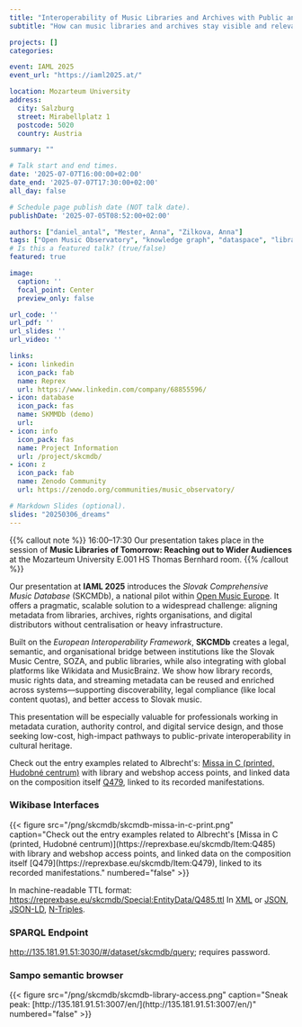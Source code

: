 ```yaml
---
title: "Interoperability of Music Libraries and Archives with Public and Private Music Services"
subtitle: "How can music libraries and archives stay visible and relevant in an era of streaming, recommendation algorithms, and fragmented data infrastructures?"

projects: []
categories:

event: IAML 2025
event_url: "https://iaml2025.at/"

location: Mozarteum University
address:
  city: Salzburg
  street: Mirabellplatz 1
  postcode: 5020
  country: Austria

summary: ""

# Talk start and end times.
date: '2025-07-07T16:00:00+02:00'
date_end: '2025-07-07T17:30:00+02:00'
all_day: false

# Schedule page publish date (NOT talk date).
publishDate: '2025-07-05T08:52:00+02:00'

authors: ["daniel_antal", "Mester, Anna", "Zilkova, Anna"]
tags: ["Open Music Observatory", "knowledge graph", "dataspace", "library", "interoperability", "music"]
# Is this a featured talk? (true/false)
featured: true

image:
  caption: ''
  focal_point: Center
  preview_only: false

url_code: ''
url_pdf: ''
url_slides: ''
url_video: ''

links:
- icon: linkedin
  icon_pack: fab
  name: Reprex
  url: https://www.linkedin.com/company/68855596/
- icon: database
  icon_pack: fas
  name: SKMMDb (demo)
  url: 
- icon: info
  icon_pack: fas
  name: Project Information
  url: /project/skcmdb/
- icon: z
  icon_pack: fab
  name: Zenodo Community
  url: https://zenodo.org/communities/music_observatory/

# Markdown Slides (optional).
slides: "20250306_dreams"
---
```


{{% callout note %}} 
16:00–17:30 Our presentation takes place in the session of 
**Music Libraries of Tomorrow: Reaching out to Wider Audiences** at the 
Mozarteum University E.001 HS Thomas Bernhard room.
{{% /callout %}}



Our presentation at **IAML 2025** introduces the *Slovak Comprehensive Music Database*
(SKCMDb), a national pilot within [Open Music Europe](https://openmuse.eu/). 
It offers a pragmatic, scalable solution to a widespread challenge: aligning 
metadata from libraries, archives, rights organisations, and digital distributors 
without centralisation or heavy infrastructure.

Built on the *European Interoperability Framework*, **SKCMDb** creates a legal, 
semantic, and organisational bridge between institutions like the Slovak Music Centre, 
SOZA, and public libraries, while also integrating with global platforms like 
Wikidata and MusicBrainz. We show how library records, music rights data, and 
streaming metadata can be reused and enriched across systems—supporting 
discoverability, legal compliance (like local content quotas), and better 
access to Slovak music.

This presentation will be especially valuable for professionals working in 
metadata curation, authority control, and digital service design, and those 
seeking low-cost, high-impact pathways to public-private interoperability 
in cultural heritage.

Check out the entry examples related to Albrecht's: [Missa in C (printed, Hudobné centrum)](https://reprexbase.eu/skcmdb/Item:Q485) with library and webshop access points, and linked data on the composition itself [Q479](https://reprexbase.eu/skcmdb/Item:Q479), linked to its recorded manifestations. 

### Wikibase Interfaces
<td style="text-align: center;">
{{< figure src="/png/skcmdb/skcmdb-missa-in-c-print.png" caption="Check out the entry examples related to Albrecht's [Missa in C (printed, Hudobné centrum)](https://reprexbase.eu/skcmdb/Item:Q485) with library and webshop access points, and linked data on the composition itself [Q479](https://reprexbase.eu/skcmdb/Item:Q479), linked to its recorded manifestations." numbered="false" >}}
</td>

In machine-readable TTL format: <https://reprexbase.eu/skcmdb/Special:EntityData/Q485.ttl>
In [XML](https://reprexbase.eu/skcmdb/Special:EntityData/Q485.rdf) or 
[JSON](https://reprexbase.eu/skcmdb/Special:EntityData/Q485.json), 
[JSON-LD](https://reprexbase.eu/skcmdb/Special:EntityData/Q485.jsonld), 
[N-Triples](https://reprexbase.eu/skcmdb/Special:EntityData/Q485.nt).

### SPARQL Endpoint
<http://135.181.91.51:3030/#/dataset/skcmdb/query>; requires password.

### Sampo semantic browser

<td style="text-align: center;">
{{< figure src="/png/skcmdb/skcmdb-library-access.png" caption="Sneak peak: [http://135.181.91.51:3007/en/](http://135.181.91.51:3007/en/)" numbered="false" >}}
</td>
